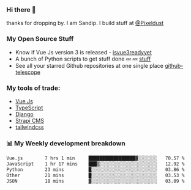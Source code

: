 ### Hi there 👋

thanks for dropping by.
I am Sandip. I build stuff at [@Pixeldust](github.com/pixeldust-in/)

###  **My Open Source Stuff**

 - Know if Vue Js version 3 is released -  [isvue3readyyet](https://github.com/sandiprb/isvue3readyyet)
 - A bunch of Python scripts to get stuff done 💤 💤 [stuff](https://github.com/sandiprb/stuff)
 - See all your starred Github repositories at one single place [github-telescope](https://github.com/sandiprb/github-telescope)



###  **My tools of trade:**
 - [Vue Js](https://github.com/vuejs/vue/)
 - [TypeScript](https://github.com/microsoft/TypeScript)
 - [Django](github.com/django/django)
 - [Strapi CMS](github.com/strapi/strapi)
 - [tailwindcss](https://github.com/tailwindlabs/tailwindcss)


###  📊 **My Weekly development breakdown**
<!--START_SECTION:waka-->

```txt
Vue.js        7 hrs 1 min     █████████████████▓░░░░░░░   70.57 %
JavaScript    1 hr 17 mins    ███▒░░░░░░░░░░░░░░░░░░░░░   12.92 %
Python        23 mins         █░░░░░░░░░░░░░░░░░░░░░░░░   03.86 %
Other         21 mins         █░░░░░░░░░░░░░░░░░░░░░░░░   03.53 %
JSON          18 mins         ▓░░░░░░░░░░░░░░░░░░░░░░░░   03.09 %
```

<!--END_SECTION:waka-->
